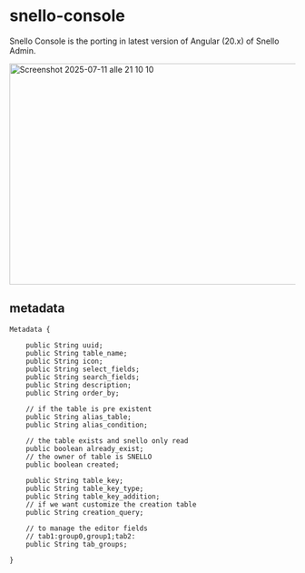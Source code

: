 # snello-console
Snello Console is the porting in latest version of Angular (20.x) of Snello Admin.


<img width="1352" height="389" alt="Screenshot 2025-07-11 alle 21 10 10" src="https://github.com/user-attachments/assets/747fc84d-f516-445e-b6c4-96e425670406" />

## metadata

```
Metadata {

    public String uuid;
    public String table_name;
    public String icon;
    public String select_fields;
    public String search_fields;
    public String description;
    public String order_by;

    // if the table is pre existent
    public String alias_table;
    public String alias_condition;

    // the table exists and snello only read 
    public boolean already_exist;
    // the owner of table is SNELLO
    public boolean created;
    
    public String table_key;
    public String table_key_type;
    public String table_key_addition;
    // if we want customize the creation table 
    public String creation_query;

    // to manage the editor fields
    // tab1:group0,group1;tab2:
    public String tab_groups;

}
```
